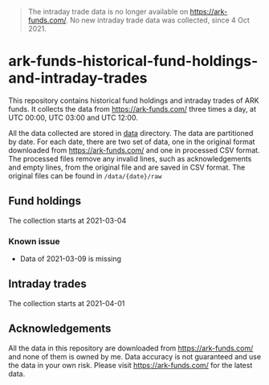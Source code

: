 > The intraday trade data is no longer available on https://ark-funds.com/. No new intraday trade data was collected, since 4 Oct 2021.

# ark-funds-historical-fund-holdings-and-intraday-trades

This repository contains historical fund holdings and intraday trades of ARK funds. It collects the data from https://ark-funds.com/ three times a day, at UTC 00:00, UTC 03:00 and UTC 12:00.

All the data collected are stored in [data](https://github.com/tsekityam/ark-funds-historical-fund-holdings-and-intraday-trades/tree/main/data) directory. The data are partitioned by date. For each date, there are two set of data, one in the original format downloaded from https://ark-funds.com/ and one in processed CSV format. The processed files remove any invalid lines, such as acknowledgements and empty lines, from the original file and are saved in CSV format. The original files can be found in `/data/{date}/raw`

## Fund holdings

The collection starts at 2021-03-04

### Known issue

- Data of 2021-03-09 is missing

## Intraday trades

The collection starts at 2021-04-01

## Acknowledgements

All the data in this repository are downloaded from https://ark-funds.com/ and none of them is owned by me. Data accuracy is not guaranteed and use the data in your own risk. Please visit https://ark-funds.com/ for the latest data.
